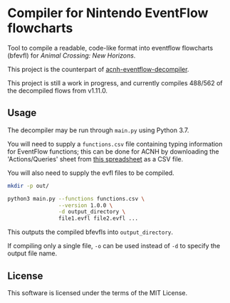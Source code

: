 # Compiler for Nintendo EventFlow flowcharts

Tool to compile a readable, code-like format into eventflow flowcharts (bfevfl) for *Animal Crossing: New Horizons*.

This project is the counterpart of [acnh-eventflow-decompiler](https://github.com/asteriation/acnh-eventflow-decompiler).

This project is still a work in progress, and currently compiles 488/562 of the decompiled flows
from v1.11.0.

## Usage

The decompiler may be run through `main.py` using Python 3.7.

You will need to supply a `functions.csv` file containing typing information for EventFlow functions; this can be done for ACNH by downloading the 'Actions/Queries' sheet from [this
spreadsheet](https://docs.google.com/spreadsheets/d/1AYM-UeRkbJuGy_nKv7AMngevwBtMdZPtfoHEQev8BhM/edit) as a CSV file.

You will also need to supply the evfl files to be compiled.

```bash
mkdir -p out/

python3 main.py --functions functions.csv \
                --version 1.0.0 \
                -d output_directory \
                file1.evfl file2.evfl ...
```

This outputs the compiled bfevfls into `output_directory`.

If compiling only a single file, `-o` can be used instead of `-d` to specify the output file name.

## License

This software is licensed under the terms of the MIT License.
